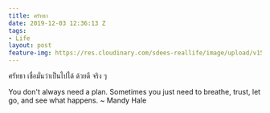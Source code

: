 ```yaml
---
title: ศรัทธา
date: 2019-12-03 12:36:13 Z
tags:
- Life
layout: post
feature-img: https://res.cloudinary.com/sdees-reallife/image/upload/v1555658919/sample_feature_img.png
---
```


ศรัทธา เชื่อมั่นว่าเป็นไปได้ ด้วยดี จริง ๆ

<i class="fa fa-child" style="color:plum"></i>

You don't always need a plan. Sometimes you just need to
breathe, trust, let go, and see what happens. ~ Mandy Hale
